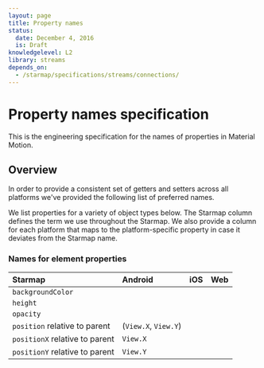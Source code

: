 ```yaml
---
layout: page
title: Property names
status:
  date: December 4, 2016
  is: Draft
knowledgelevel: L2
library: streams
depends_on:
  - /starmap/specifications/streams/connections/
---
```


# Property names specification

This is the engineering specification for the names of properties in Material Motion.

## Overview

In order to provide a consistent set of getters and setters across all platforms we've provided the
following list of preferred names.

We list properties for a variety of object types below. The Starmap column defines the term we use
throughout the Starmap. We also provide a column for each platform that maps to the
platform-specific property in case it deviates from the Starmap name.

### Names for element properties

| Starmap                         | Android                | iOS       | Web      |
|:--------------------------------|:-----------------------|:----------|:---------|
| `backgroundColor`               |                        |           |          |
| `height`                        |                        |           |          |
| `opacity`                       |                        |           |          |
| `position` relative to parent   | (`View.X`, `View.Y`)   |           |          |
| `positionX` relative to parent  | `View.X`               |           |          |
| `positionY` relative to parent  | `View.Y`               |           |          |

